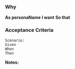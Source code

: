 ### Why


**As personaName**
**I want**
**So that**

### Acceptance Criteria

```gherkin
Scenario: 
Given
When
Then
```

**Notes:**
